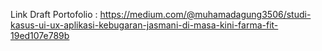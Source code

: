 Link Draft Portofolio :
https://medium.com/@muhamadagung3506/studi-kasus-ui-ux-aplikasi-kebugaran-jasmani-di-masa-kini-farma-fit-19ed107e789b